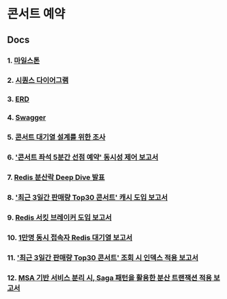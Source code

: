 
# 콘서트 예약

## Docs

### 1. [마일스톤](https://github.com/LeeJaeYun7/concertTicket/blob/master/docs/MILE_STONE.md)
### 2. [시퀀스 다이어그램](https://github.com/LeeJaeYun7/concertTicket/blob/master/docs/SEQUENCE_DIAGRAM.md)
### 3. [ERD](https://github.com/LeeJaeYun7/concertTicket/blob/master/docs/DB_DIAGRAM.md) 
### 4. [Swagger](https://github.com/LeeJaeYun7/concertTicket/blob/master/docs/swagger.md) 
### 5. [콘서트 대기열 설계를 위한 조사](https://www.notion.so/12656c2f14698029b57ad790fcf08d59)
### 6. ['콘서트 좌석 5분간 선점 예약' 동시성 제어 보고서](https://github.com/LeeJaeYun7/concertTicket/blob/master/docs/CONCURRENCY_REPORT.md)
### 7. [Redis 분산락 Deep Dive 발표](https://www.canva.com/design/DAGVN6DetjU/mnwdH7gKAJyBjOb2c4_waA/edit)
### 8. ['최근 3일간 판매량 Top30 콘서트' 캐시 도입 보고서](https://github.com/LeeJaeYun7/concertTicket/blob/master/docs/CACHE_REPORT.md)
### 9. [Redis 서킷 브레이커 도입 보고서](https://github.com/LeeJaeYun7/concertTicket/blob/master/docs/REDIS_CIRCUIT_BREAKER.md)
### 10. [1만명 동시 접속자 Redis 대기열 보고서](https://github.com/LeeJaeYun7/concertTicket/blob/master/docs/REDIS_WAITING_QUEUE_REPORT.md)
### 11. ['최근 3일간 판매량 Top30 콘서트' 조회 시 인덱스 적용 보고서](https://github.com/LeeJaeYun7/concertTicket/blob/master/docs/INDEX_REPORT.md)
### 12. [MSA 기반 서비스 분리 시, Saga 패턴을 활용한 분산 트랜잭션 적용 보고서](https://github.com/LeeJaeYun7/concertTicket/blob/master/docs/MSA_SAGA_PATTERN_REPORT.md)
<!-- ### 12. ['26만 row 예약 테이블' 조회 시 쿼리 튜닝 보고서](https://github.com/LeeJaeYun7/concertTicket/blob/master/docs/INDEX_REPORT.md)
### 13. [대기 번호 조회 및 좌석 선점 기능 개선: Polling API에서 WebSocket으로의 전환](https://github.com/LeeJaeYun7/concertTicket/blob/master/docs/REDIS_WAITING_QUEUE_QUERY_REPORT.md)
### 13. [레디스 대기열 조회 Polling vs Websocket](https://github.com/LeeJaeYun7/concertTicket/blob/master/docs/REDIS_WAITING_QUEUE_QUERY_REPORT.md)
### 12. [1만명 동시 접속자 Redis 대기열 보고서 2편](https://github.com/LeeJaeYun7/concertTicket/blob/master/docs/REDIS_WAITING_QUEUE_REPORT(2).md)
### 4. [API 명세 문서](https://github.com/LeeJaeYun7/concertTicket/blob/master/docs/API_DOCUMENT.md) 
### 13. [MSA 기반 서비스 분리 시, Kafka 메시지 통신과 Transactional Outbox Pattern 적용 보고서](https://github.com/LeeJaeYun7/concertTicket/blob/master/docs/MSA_KAFKA_TRANSACTIONAL_OUTBOX_PATTERN.md)
### 14. [Kafka 통합 테스트 시, TestContainer 적용 보고서](https://github.com/LeeJaeYun7/concertTicket/blob/master/docs/KAFKA_TEST_CONTAINER.md)
-->
